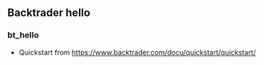 
## Backtrader hello

### bt_hello
- Quickstart from https://www.backtrader.com/docu/quickstart/quickstart/


